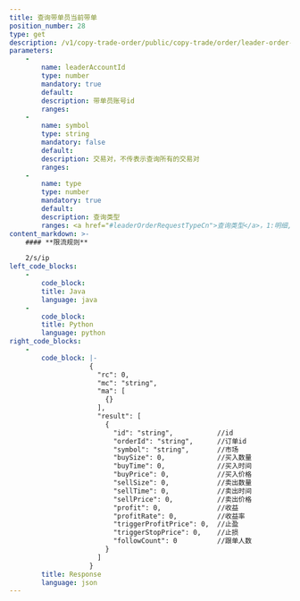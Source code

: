 ```yaml
---
title: 查询带单员当前带单
position_number: 28
type: get
description: /v1/copy-trade-order/public/copy-trade/order/leader-order-page
parameters:
    -
        name: leaderAccountId
        type: number
        mandatory: true
        default:
        description: 带单员账号id
        ranges:
    -
        name: symbol
        type: string
        mandatory: false
        default:
        description: 交易对，不传表示查询所有的交易对
        ranges:
    -
        name: type
        type: number
        mandatory: true
        default:
        description: 查询类型
        ranges: <a href="#leaderOrderRequestTypeCn">查询类型</a>，1:明细,2:汇总
content_markdown: >-
    #### **限流规则**

    2/s/ip
left_code_blocks:
    -
        code_block:
        title: Java
        language: java
    -
        code_block:
        title: Python
        language: python
right_code_blocks:
    -
        code_block: |-
                    {
                      "rc": 0,
                      "mc": "string",
                      "ma": [
                        {}
                      ],
                      "result": [
                        {
                          "id": "string",           //id
                          "orderId": "string",      //订单id
                          "symbol": "string",       //市场
                          "buySize": 0,             //买入数量
                          "buyTime": 0,             //买入时间
                          "buyPrice": 0,            //买入价格
                          "sellSize": 0,            //卖出数量
                          "sellTime": 0,            //卖出时间
                          "sellPrice": 0,           //卖出价格
                          "profit": 0,              //收益
                          "profitRate": 0,          //收益率
                          "triggerProfitPrice": 0,  //止盈
                          "triggerStopPrice": 0,    //止损
                          "followCount": 0          //跟单人数
                        }
                      ]
                    }
        title: Response
        language: json
---
```

